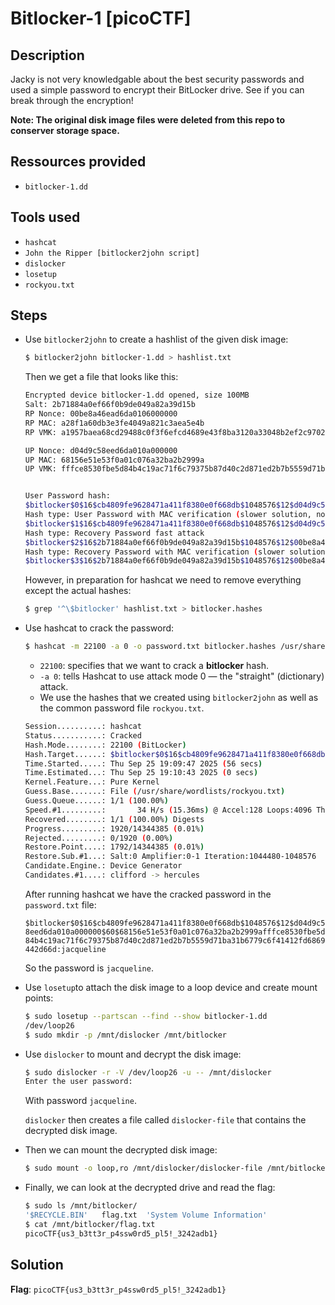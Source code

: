 # Bitlocker-1 [picoCTF]

## Description
Jacky is not very knowledgable about the best security passwords and used a simple password to encrypt their BitLocker drive. See if you can break through the encryption!

__Note: The original disk image files were deleted from this repo to conserver storage space.__

## Ressources provided
- `bitlocker-1.dd`

## Tools used
- `hashcat`
- `John the Ripper [bitlocker2john script]`
- `dislocker`
- `losetup`
- `rockyou.txt`

## Steps
- Use `bitlocker2john` to create a hashlist of the given disk image:

    ```bash
    $ bitlocker2john bitlocker-1.dd > hashlist.txt
    ```

    Then we get a file that looks like this:

    ```bash
    Encrypted device bitlocker-1.dd opened, size 100MB
    Salt: 2b71884a0ef66f0b9de049a82a39d15b
    RP Nonce: 00be8a46ead6da0106000000
    RP MAC: a28f1a60db3e3fe4049a821c3aea5e4b
    RP VMK: a1957baea68cd29488c0f3f6efcd4689e43f8ba3120a33048b2ef2c9702e298e4c260743126ec8bd29bc6d58

    UP Nonce: d04d9c58eed6da010a000000
    UP MAC: 68156e51e53f0a01c076a32ba2b2999a
    UP VMK: fffce8530fbe5d84b4c19ac71f6c79375b87d40c2d871ed2b7b5559d71ba31b6779c6f41412fd6869442d66d


    User Password hash:
    $bitlocker$0$16$cb4809fe9628471a411f8380e0f668db$1048576$12$d04d9c58eed6da010a000000$60$68156e51e53f0a01c076a32ba2b2999afffce8530fbe5d84b4c19ac71f6c79375b87d40c2d871ed2b7b5559d71ba31b6779c6f41412fd6869442d66d
    Hash type: User Password with MAC verification (slower solution, no false positives)
    $bitlocker$1$16$cb4809fe9628471a411f8380e0f668db$1048576$12$d04d9c58eed6da010a000000$60$68156e51e53f0a01c076a32ba2b2999afffce8530fbe5d84b4c19ac71f6c79375b87d40c2d871ed2b7b5559d71ba31b6779c6f41412fd6869442d66d
    Hash type: Recovery Password fast attack
    $bitlocker$2$16$2b71884a0ef66f0b9de049a82a39d15b$1048576$12$00be8a46ead6da0106000000$60$a28f1a60db3e3fe4049a821c3aea5e4ba1957baea68cd29488c0f3f6efcd4689e43f8ba3120a33048b2ef2c9702e298e4c260743126ec8bd29bc6d58
    Hash type: Recovery Password with MAC verification (slower solution, no false positives)
    $bitlocker$3$16$2b71884a0ef66f0b9de049a82a39d15b$1048576$12$00be8a46ead6da0106000000$60$a28f1a60db3e3fe4049a821c3aea5e4ba1957baea68cd29488c0f3f6efcd4689e43f8ba3120a33048b2ef2c9702e298e4c260743126ec8bd29bc6d58
    ```

    However, in preparation for hashcat we need to remove everything except the actual hashes:

    ```bash
    $ grep '^\$bitlocker' hashlist.txt > bitlocker.hashes
    ```

- Use hashcat to crack the password:

    ```bash
    $ hashcat -m 22100 -a 0 -o password.txt bitlocker.hashes /usr/share/wordlists/rockyou.txt
    ```

    - `22100`: specifies that we want to crack a **bitlocker** hash.
    - `-a 0`: tells Hashcat to use attack mode 0 — the "straight" (dictionary) attack.
    - We use the hashes that we created using `bitlocker2john` as well as the common password file `rockyou.txt`.

    ```bash
    Session..........: hashcat
    Status...........: Cracked
    Hash.Mode........: 22100 (BitLocker)
    Hash.Target......: $bitlocker$0$16$cb4809fe9628471a411f8380e0f668db$10...42d66d
    Time.Started.....: Thu Sep 25 19:09:47 2025 (56 secs)
    Time.Estimated...: Thu Sep 25 19:10:43 2025 (0 secs)
    Kernel.Feature...: Pure Kernel
    Guess.Base.......: File (/usr/share/wordlists/rockyou.txt)
    Guess.Queue......: 1/1 (100.00%)
    Speed.#1.........:       34 H/s (15.36ms) @ Accel:128 Loops:4096 Thr:1 Vec:8
    Recovered........: 1/1 (100.00%) Digests
    Progress.........: 1920/14344385 (0.01%)
    Rejected.........: 0/1920 (0.00%)
    Restore.Point....: 1792/14344385 (0.01%)
    Restore.Sub.#1...: Salt:0 Amplifier:0-1 Iteration:1044480-1048576
    Candidate.Engine.: Device Generator
    Candidates.#1....: clifford -> hercules
    ```
    After running hashcat we have the cracked password in the `password.txt` file:

    `$bitlocker$0$16$cb4809fe9628471a411f8380e0f668db$1048576$12$d04d9c58eed6da010a000000$60$68156e51e53f0a01c076a32ba2b2999afffce8530fbe5d84b4c19ac71f6c79375b87d40c2d871ed2b7b5559d71ba31b6779c6f41412fd6869442d66d:jacqueline`

    So the password is `jacqueline`.

- Use `losetup`to attach the disk image to a loop device and create mount points:

    ```bash
    $ sudo losetup --partscan --find --show bitlocker-1.dd 
    /dev/loop26
    $ sudo mkdir -p /mnt/dislocker /mnt/bitlocker
    ```
- Use `dislocker` to mount and decrypt the disk image:
    ```bash
    $ sudo dislocker -r -V /dev/loop26 -u -- /mnt/dislocker
    Enter the user password: 
    ```

    With password `jacqueline`.

    `dislocker` then creates a file called `dislocker-file` that contains the decrypted disk image.

- Then we can mount the decrypted disk image:

    ```bash
    $ sudo mount -o loop,ro /mnt/dislocker/dislocker-file /mnt/bitlocker -t ntfs-3g
    ```

- Finally, we can look at the decrypted drive and read the flag:

    ```bash
    $ sudo ls /mnt/bitlocker/
    '$RECYCLE.BIN'	 flag.txt  'System Volume Information'
    $ cat /mnt/bitlocker/flag.txt 
    picoCTF{us3_b3tt3r_p4ssw0rd5_pl5!_3242adb1}
    ```

## Solution
**Flag**: `picoCTF{us3_b3tt3r_p4ssw0rd5_pl5!_3242adb1}`
